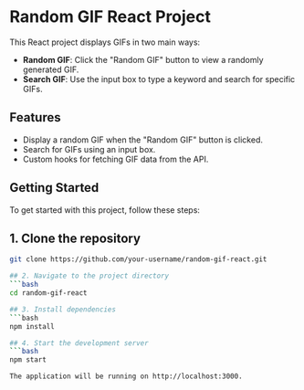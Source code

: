 # Random GIF React Project

This React project displays GIFs in two main ways:
- **Random GIF**: Click the "Random GIF" button to view a randomly generated GIF.
- **Search GIF**: Use the input box to type a keyword and search for specific GIFs.

## Features

- Display a random GIF when the "Random GIF" button is clicked.
- Search for GIFs using an input box.
- Custom hooks for fetching GIF data from the API.

## Getting Started

To get started with this project, follow these steps:

## 1. Clone the repository
```bash
git clone https://github.com/your-username/random-gif-react.git

## 2. Navigate to the project directory
```bash
cd random-gif-react

## 3. Install dependencies
```bash
npm install

## 4. Start the development server
```bash
npm start

The application will be running on http://localhost:3000.
